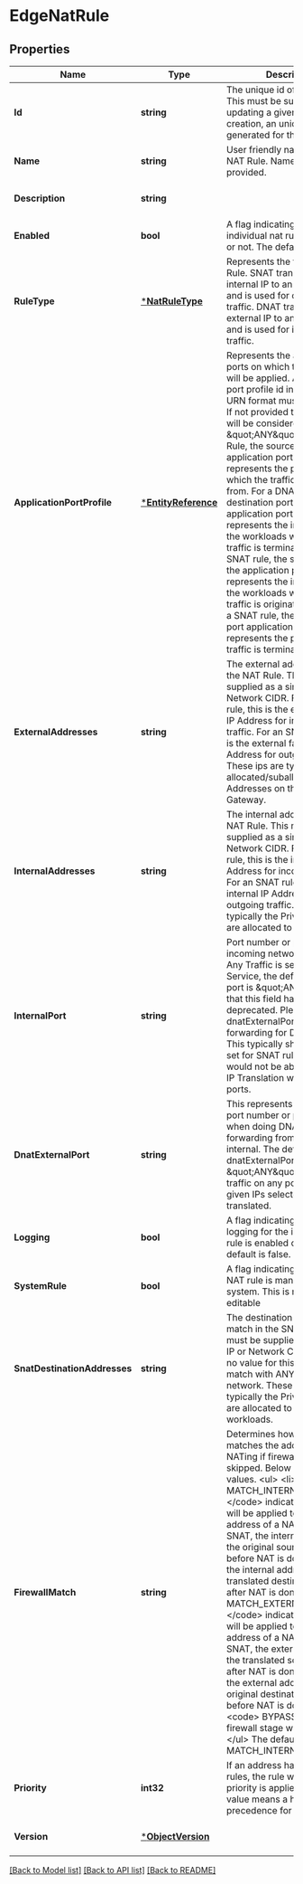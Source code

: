 # EdgeNatRule

## Properties
Name | Type | Description | Notes
------------ | ------------- | ------------- | -------------
**Id** | **string** | The unique id of the NAT Rule. This must be supplied when updating a given NAT Rule. On creation, an unique id is generated for the NAT Rule.  | [optional] [default to null]
**Name** | **string** | User friendly name for the NAT Rule. Name must be provided. | [default to null]
**Description** | **string** |  | [optional] [default to null]
**Enabled** | **bool** | A flag indicating whether the individual nat rule is enabled or not. The default is true. | [optional] [default to null]
**RuleType** | [***NatRuleType**](NatRuleType.md) | Represents the type of NAT Rule. SNAT translates an internal IP to an external IP and is used for outbound traffic. DNAT translates the external IP to an internal IP and is used for inbound traffic.  | [default to null]
**ApplicationPortProfile** | [***EntityReference**](EntityReference.md) | Represents the application ports on which the NAT Rule will be applied. An application port profile id in the form of URN format must be provided. If not provided then the port will be considered as \&quot;ANY\&quot;. For a DNAT Rule, the source port on the application port profile represents the port from which the traffic is originating from. For a DNAT rule, the destination port on the application port profile represents the internal port on the workloads where the traffic is terminating. For a SNAT rule, the source port on the application port profile represents the internal port on the workloads where the traffic is originating from. For a SNAT rule, the destination port application port profile represents the port where the traffic is terminating.  | [optional] [default to null]
**ExternalAddresses** | **string** | The external addresses for the NAT Rule. This must be supplied as a single IP or Network CIDR. For a DNAT rule, this is the external facing IP Address for incoming traffic. For an SNAT rule, this is the external facing IP Address for outgoing traffic. These ips are typically allocated/suballocated IP Addresses on the Edge Gateway.  | [default to null]
**InternalAddresses** | **string** | The internal addresses for the NAT Rule. This must be supplied as a single IP or Network CIDR. For a DNAT rule, this is the internal IP Address for incoming traffic. For an SNAT rule, this is the internal IP Address for outgoing traffic. These ips are typically the Private IPs that are allocated to workloads.  | [default to null]
**InternalPort** | **string** | Port number or port range for incoming network traffic. If Any Traffic is selected for the Service, the default internal port is \&quot;ANY\&quot;. Note that this field has been deprecated. Please use dnatExternalPort to set port forwarding for DNAT rules. This typically should not be set for SNAT rules as the rule would not be able to support IP Translation with multiple ports.  | [optional] [default to null]
**DnatExternalPort** | **string** | This represents the external port number or port range when doing DNAT port forwarding from external to internal. The default dnatExternalPort is \&quot;ANY\&quot; meaning traffic on any port for the given IPs selected will be translated.  | [optional] [default to null]
**Logging** | **bool** | A flag indicating whether logging for the individual nat rule is enabled or not. The default is false. | [optional] [default to null]
**SystemRule** | **bool** | A flag indicating whether this NAT rule is managed by the system. This is not user editable | [optional] [default to null]
**SnatDestinationAddresses** | **string** | The destination addresses to match in the SNAT Rule. This must be supplied as a single IP or Network CIDR. Providing no value for this field results in match with ANY destination network. These IPs are typically the Private IPs that are allocated to destination workloads.  | [optional] [default to null]
**FirewallMatch** | **string** | Determines how the firewall matches the address during NATing if firewall stage is not skipped.  Below are valid values. &lt;ul&gt;   &lt;li&gt; &lt;code&gt; MATCH_INTERNAL_ADDRESS &lt;/code&gt; indicates the firewall will be applied to internal address of a NAT rule. For SNAT, the internal address is        the original source address before NAT is done. For DNAT, the internal address is the translated destination address after NAT is done.   &lt;li&gt; &lt;code&gt; MATCH_EXTERNAL_ADDRESS &lt;/code&gt; indicates the firewall will be applied to external address of a NAT rule. For SNAT, the external address is        the translated source address after NAT is done. For DNAT, the external address is the original destination address before NAT is done.   &lt;li&gt; &lt;code&gt; BYPASS &lt;/code&gt; firewall stage will be skipped. &lt;/ul&gt; The default is MATCH_INTERNAL_ADDRESS.  | [optional] [default to null]
**Priority** | **int32** | If an address has multiple NAT rules, the rule with the highest priority is applied. A lower value means a higher precedence for this rule. | [optional] [default to 0]
**Version** | [***ObjectVersion**](ObjectVersion.md) |  | [optional] [default to null]

[[Back to Model list]](../README.md#documentation-for-models) [[Back to API list]](../README.md#documentation-for-api-endpoints) [[Back to README]](../README.md)


